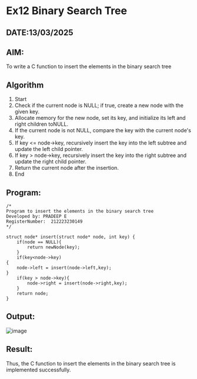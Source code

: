 # Ex12 Binary Search Tree
## DATE:13/03/2025
## AIM:
To write a C function to insert the elements in the binary search tree

## Algorithm
1. Start
2. Check if the current node is NULL; if true, create a new node with the given key.
3. Allocate memory for the new node, set its key, and initialize its left and right children toNULL.
4. If the current node is not NULL, compare the key with the current node's key.
5. If key <= node->key, recursively insert the key into the left subtree and update the left child pointer.
6. If key > node->key, recursively insert the key into the right subtree and update the right child pointer.
7. Return the current node after the insertion.
8. End 

## Program:
```
/*
Program to insert the elements in the binary search tree
Developed by: PRADEEP E
RegisterNumber:  212223230149
*/
```
```
struct node* insert(struct node* node, int key) {
    if(node == NULL){
        return newNode(key);
    }
    if(key<node->key)
{
    node->left = insert(node->left,key);
}
    if(key > node->key){
        node->right = insert(node->right,key);
    }
    return node;
}
```
## Output:

![image](https://github.com/user-attachments/assets/48efacc1-b0fb-476f-abd8-7beb2dc81509)


## Result:
Thus, the C function to insert the elements in the binary search tree is implemented successfully.
